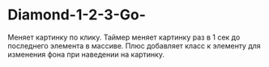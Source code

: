 # Diamond-1-2-3-Go-
Меняет картинку по клику. Таймер меняет картинку раз в 1 сек до последнего элемента в массиве. Плюс добавляет класс к элементу для изменения фона при наведении на картинку.
